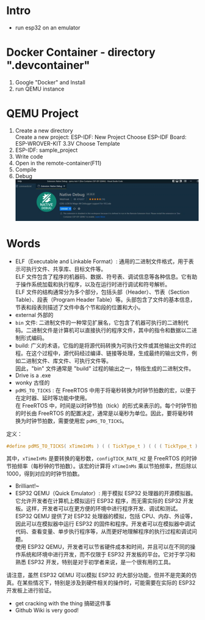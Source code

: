 # Intro
- run esp32 on an emulator

# Docker Container - directory ".devcontainer"
1. Google "Docker" and Install
2. run QEMU instance


# QEMU Project
1. Create a new directory <br>
   Create a new project: ESP-IDF: New Project
   Choose ESP-IDF Board: ESP-WROVER-KIT 3.3V
   Choose Template
2. ESP-IDF: sample_project
3. Write code
4. Open in the remote-container(F11)
5. Compile
6. Debug
![debug](https://github.com/afterCherry/Learn-ESP32/blob/main/Images/debug.png)


# Words
- ELF（Executable and Linkable Format）: 通用的二进制文件格式，用于表示可执行文件、共享库、目标文件等。<br>
ELF 文件包含了程序的机器码、数据、符号表、调试信息等各种信息。它有助于操作系统加载和执行程序，以及在运行时进行调试和符号解析。<br>
ELF 文件的结构通常分为多个部分，包括头部（Header）、节表（Section Table）、段表（Program Header Table）等。头部包含了文件的基本信息，节表和段表则描述了文件中各个节和段的位置和大小。
- external 外部的
- `bin` 文件: 二进制文件的一种常见扩展名，它包含了机器可执行的二进制代码。二进制文件是计算机可以直接执行的程序文件，其中的指令和数据以二进制形式编码。<br>
- build: 广义的术语，它指的是将源代码转换为可执行文件或其他输出文件的过程。在这个过程中，源代码经过编译、链接等处理，生成最终的输出文件，例如二进制文件、库文件、可执行文件等。<br>
因此，"bin" 文件通常是 "build" 过程的输出之一，特指生成的二进制文件。
- Drive is a .exe
- wonky 古怪的
- `pdMS_TO_TICKS` : 在 FreeRTOS 中用于将毫秒转换为时钟节拍数的宏，以便于在定时器、延时等功能中使用。<br>
在 FreeRTOS 中，时间是以时钟节拍（tick）的形式来表示的。每个时钟节拍的时长由 FreeRTOS 的配置决定，通常是以毫秒为单位。因此，要将毫秒转换为时钟节拍数，需要使用宏 `pdMS_TO_TICKS`。<br>

定义：
```c
#define pdMS_TO_TICKS( xTimeInMs ) ( ( TickType_t ) ( ( ( TickType_t ) ( xTimeInMs ) * ( TickType_t ) configTICK_RATE_HZ ) / ( TickType_t ) 1000 ) )
```
其中，`xTimeInMs` 是要转换的毫秒数，`configTICK_RATE_HZ` 是 FreeRTOS 的时钟节拍频率（每秒钟的节拍数）。该宏的计算将 `xTimeInMs` 乘以节拍频率，然后除以 1000，得到对应的时钟节拍数。
- Brilliant!~
- ESP32 QEMU（Quick Emulator）: 用于模拟 ESP32 处理器的开源模拟器。它允许开发者在计算机上模拟运行 ESP32 程序，而无需实际的 ESP32 开发板。这样，开发者可以在更方便的环境中进行程序开发、调试和测试。<br>
ESP32 QEMU 提供了对 ESP32 处理器的模拟，包括 CPU、内存、外设等，因此可以在模拟器中运行 ESP32 的固件和程序。开发者可以在模拟器中调试代码、查看变量、单步执行程序等，从而更好地理解程序的执行过程和调试问题。<br>
使用 ESP32 QEMU，开发者可以节省硬件成本和时间，并且可以在不同的操作系统和环境中进行开发，而不仅限于 ESP32 开发板的平台。它对于学习和熟悉 ESP32 开发，特别是对于初学者来说，是一个很有用的工具。

请注意，虽然 ESP32 QEMU 可以模拟 ESP32 的大部分功能，但并不是完美的仿真。在某些情况下，特别是涉及到硬件相关的操作时，可能需要在实际的 ESP32 开发板上进行验证。
- get cracking with the thing 搞砸这件事
- Github Wiki is very good!



